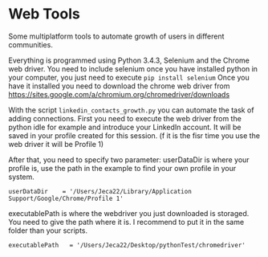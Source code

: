 # Web Tools
Some multiplatform tools to automate growth of users in different communities. 

Everything is programmed using Python 3.4.3, Selenium and the Chrome web driver.
You need to include selenium once you have installed python in your computer, you just need to 
execute ```pip install selenium```
Once you have it installed you need to download the chrome web driver from https://sites.google.com/a/chromium.org/chromedriver/downloads

With the script ```linkedin_contacts_growth.py``` you can automate the task of adding connections.
First you need to execute the web driver from the python idle for example and introduce your LinkedIn account.
It will be saved in your profile created for this session. (f it is the fisr time you use the web driver it will be Profile 1)

After that, you need to specify two parameter:
userDataDir is where your profile is, use the path in the example to find your own profile in your system. 

```userDataDir 	  = '/Users/Jeca22/Library/Application Support/Google/Chrome/Profile 1'```

executablePath is where the webdriver you just downloaded is storaged. You need to give the path where it is. 
I recommend to put it in the same folder than your scripts.

```executablePath 	= '/Users/Jeca22/Desktop/pythonTest/chromedriver'```
